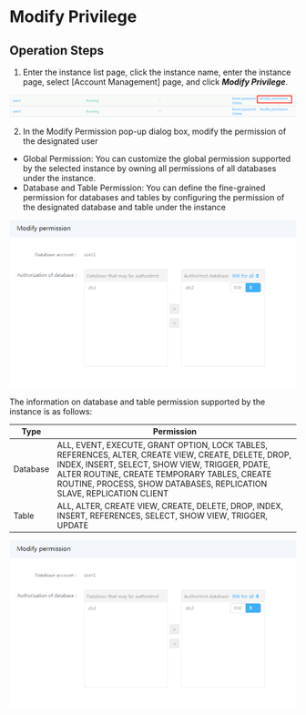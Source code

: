 # Modify Privilege

## Operation Steps
1. Enter the instance list page, click the instance name, enter the instance page, select [Account Management] page, and click ***Modify Privilege***.

![Modify Privilege 1](../../../../../image/RDS/Modify-Privilege-1.png)

2. In the Modify Permission pop-up dialog box, modify the permission of the designated user
* Global Permission: You can customize the global permission supported by the selected instance by owning all permissions of all databases under the instance.
* Database and Table Permission: You can define the fine-grained permission for databases and tables by configuring the permission of the designated database and table under the instance

![修改权限2](../../../../../image/RDS/Modify-Privilege-2.png)

The information on database and table permission supported by the instance is as follows:

|Type|Permission|
|-|-|
|  Database  |ALL, EVENT, EXECUTE, GRANT OPTION, LOCK TABLES, REFERENCES, ALTER, CREATE VIEW, CREATE, DELETE, DROP, INDEX, INSERT, SELECT, SHOW VIEW, TRIGGER, PDATE, ALTER ROUTINE, CREATE TEMPORARY TABLES, CREATE ROUTINE, PROCESS, SHOW DATABASES, REPLICATION SLAVE, REPLICATION CLIENT|
|  Table  |ALL, ALTER, CREATE VIEW, CREATE, DELETE, DROP, INDEX, INSERT, REFERENCES, SELECT, SHOW VIEW, TRIGGER, UPDATE|




![修改权限2](../../../../../image/RDS/Modify-Privilege-2.png)
